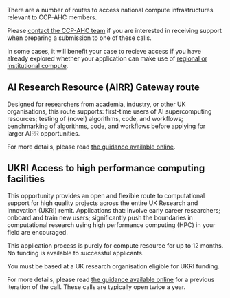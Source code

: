 There are a number of routes to access national compute infrastructures relevant to CCP-AHC members. 

Please [contact the CCP-AHC team](../index.md#contact) if you are interested in receiving support when preparing a submission to one of these calls.

In some cases, it will benefit your case to recieve access if you have already explored whether your application can make use of [regional or institutional compute](./sites.md).

## AI Research Resource (AIRR) Gateway route

Designed for researchers from academia, industry, or other UK organisations, this route supports: first-time users of AI supercomputing resources; testing of (novel) algorithms, code, and workflows; benchmarking of algorithms, code, and workflows before applying for larger AIRR opportunities.

For more details, please read [the guidance available online](https://www.gov.uk/government/publications/ai-research-resource/airr-gateway-route-ukri-guidance).

## UKRI Access to high performance computing facilities 

This opportunity provides an open and flexible route to computational support for high quality projects across the entire UK Research and Innovation (UKRI) remit. Applications that: involve early career researchers; onboard and train new users; significantly push the boundaries in computational research using high performance computing (HPC) in your field are encouraged. 

This application process is purely for compute resource for up to 12 months. No funding is available to successful applicants.

You must be based at a UK research organisation eligible for UKRI funding.

For more details, please read [the guidance available online](https://www.ukri.org/opportunity/access-to-high-performance-computing-facilities-spring-2025/) for a previous iteration of the call. These calls are typically open twice a year.
